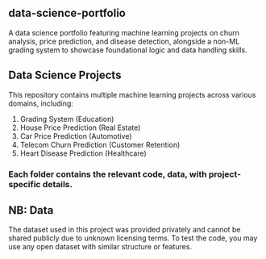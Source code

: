 ## data-science-portfolio
A data science portfolio featuring machine learning projects on churn analysis, price prediction, and disease detection, alongside a non-ML grading system to showcase foundational logic and data handling skills.

## Data Science Projects
This repository contains multiple machine learning projects across various domains, including:
1. Grading System (Education)
2. House Price Prediction (Real Estate)
3. Car Price Prediction (Automotive)
4. Telecom Churn Prediction (Customer Retention)
5. Heart Disease Prediction (Healthcare)
### Each folder contains the relevant code, data, with project-specific details.

## NB: Data
The dataset used in this project was provided privately and cannot be shared publicly due to unknown licensing terms. To test the code, you may use any open dataset with similar structure or features.
